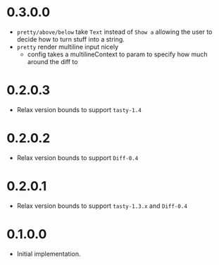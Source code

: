 # 0.3.0.0
- `pretty/above/below` take `Text` instead of `Show a` allowing the user to decide how to turn stuff into a string.
- `pretty` render multiline input nicely
  - config takes a multilineContext to param to specify how much around the diff to

# 0.2.0.3

- Relax version bounds to support `tasty-1.4`

# 0.2.0.2

- Relax version bounds to support `Diff-0.4`

# 0.2.0.1

- Relax version bounds to support `tasty-1.3.x` and `Diff-0.4`

# 0.1.0.0

- Initial implementation.
